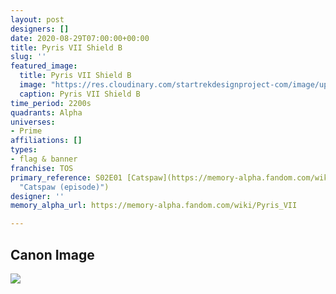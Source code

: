 ```yaml
---
layout: post
designers: []
date: 2020-08-29T07:00:00+00:00
title: Pyris VII Shield B
slug: ''
featured_image:
  title: Pyris VII Shield B
  image: "https://res.cloudinary.com/startrekdesignproject-com/image/upload/v1600302130/PyrusVII-ShieldB.png"
  caption: Pyris VII Shield B
time_period: 2200s
quadrants: Alpha
universes:
- Prime
affiliations: []
types:
- flag & banner
franchise: TOS
primary_reference: S02E01 [Catspaw](https://memory-alpha.fandom.com/wiki/Catspaw_(episode)
  "Catspaw (episode)")
designer: ''
memory_alpha_url: https://memory-alpha.fandom.com/wiki/Pyris_VII

---
```

## Canon Image

![](https://res.cloudinary.com/startrekdesignproject-com/image/upload/v1600302130/PyrusVII_ShieldB.jpg)
